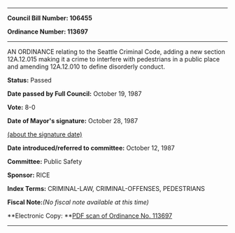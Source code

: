

********

**Council Bill Number: 106455**
   
**Ordinance Number: 113697**
********

 AN ORDINANCE relating to the Seattle Criminal Code, adding a new section 12A.12.015 making it a crime to interfere with pedestrians in a public place and amending 12A.12.010 to define disorderly conduct.

**Status:** Passed
   
**Date passed by Full Council:** October 19, 1987
   
**Vote:** 8-0
   
**Date of Mayor's signature:** October 28, 1987
   
[(about the signature date)](/~public/approvaldate.htm)
   
   
   
**Date introduced/referred to committee:** October 12, 1987
   
**Committee:** Public Safety
   
**Sponsor:** RICE
   
   
**Index Terms:** CRIMINAL-LAW, CRIMINAL-OFFENSES, PEDESTRIANS

**Fiscal Note:**_(No fiscal note available at this time)_

**Electronic Copy: **[PDF scan of Ordinance No. 113697](/~archives/Ordinances/Ord_113697.pdf)

********

